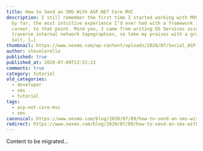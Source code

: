```yaml
---
title: How to Send an SMS With ASP.NET Core MVC
description: I still remember the first time I started working with MVC. It was,
  by far, the most intuitive experience I’d ever had with a framework in my
  career, to that point. Mind you, I came from writing OS Services using WCF to
  traverse internal network topographies, so take my praises with a grain of
  salt, […]
thumbnail: https://www.nexmo.com/wp-content/uploads/2020/07/Social_ASP-NET-Core_SMS_1200x627.png
author: stevelorello
published: true
published_at: 2020-07-09T13:53:13
comments: true
category: tutorial
old_categories:
  - developer
  - sms
  - tutorial
tags:
  - asp-net-core-mvc
  - sms
canonical: https://www.nexmo.com/blog/2020/07/09/how-to-send-an-sms-with-asp-net-core-mvc
redirect: https://www.nexmo.com/blog/2020/07/09/how-to-send-an-sms-with-asp-net-core-mvc
---
```

Content to be migrated...